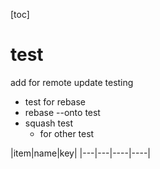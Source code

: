 [toc]
# test
add for remote update testing
* test for rebase
* rebase --onto test
* squash test
  * for other test


|item|name|key|
|---|---|----|----|
 
